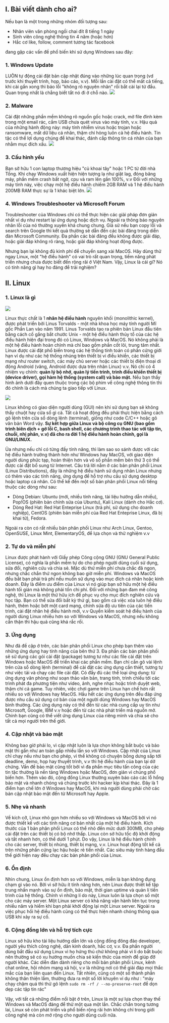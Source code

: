 ## I. Bài viết dành cho ai? ##
Nếu bạn là một trong những nhóm đối tượng sau:
- Nhân viên văn phòng ngồi chai đít 8 tiếng 1 ngày
- Sinh viên công nghệ thông tin 4 năm (hoặc hơn)
- Hắc cơ like, follow, comment tương tác facebook

đang gặp các vấn đề phổ biến khi sử dụng Windows sau đây:

### 1. Windows Update ###
LUÔN tự động cài đặt bản cập nhật đúng vào những lúc quan trọng (vd trước khi thuyết trình, họp, báo cáo, v.v). Mỗi lần cài đặt có thể mất cả tiếng, khi cài gần xong thì báo lỗi "không rõ nguyên nhân" rồi bắt cài lại từ đầu. Quan trọng nhất là chẳng biết tắt nó đi ở chỗ nào.
![](https://images.viblo.asia/38225346-d680-45c6-b9a9-5bb467482396.jpg)
### 2. Malware ###
Cài đặt những phần mềm không rõ nguồn gốc hoặc crack, mở file đính kèm trong một email rác, cắm USB chưa quét virus vào máy tính, v.v. Hậu quả của những hành động này: máy tính nhiễm virus hoặc trojan hoặc ransomware, mất dữ liệu cá nhân, thậm chí hỏng luôn cả hệ điều hành. Tin tặc có thể lợi dụng chúng để khai thác, đánh cắp thông tin cá nhân của bạn nhằm mục đích xấu.
![](https://images.viblo.asia/9f1d825a-dd1b-4799-9c20-bd53b5e1b032.jpg)
### 3. Cấu hình yếu ###
Bạn sỡ hữu 1 con laptop thương hiệu "củ khoai tây" hoặc 1 PC từ đời nhà Tống. Khi chạy Windows xuất hiện hiện tượng lạ như giật lag, đóng băng máy, phần mềm crash bất ngờ, cpu và ram lên gần 100%, v.v Đối với những máy tính này, việc chạy một hệ điều hành chiếm 2GB RAM và 1 hệ điều hành 200MB RAM thực sự là 1 khác biệt lớn.
![](https://images.viblo.asia/77496a93-8c9f-4d96-832b-8ecbd7a8e621.jpg)
### 4. Windows Troubleshooter và Microsoft Forum ###
Troubleshooter của Windows chỉ có thể thực hiện các giải pháp đơn giản nhất ví dụ như restart lại ứng dụng hoặc dịch vụ. Ngoài ra thông báo nguyên nhân lỗi của nó thường xuyên khá chung chung. Giả sử nếu bạn copy lỗi và search trên Google thì kết quả thường sẽ dẫn đến các bài đăng trong diễn đàn Microsoft Community. Đa phần các bài đăng đều không được giải đáp, hoặc giải đáp không rõ ràng, hoặc giải đáp không hoạt động được.

Nhưng bạn lại không đủ kinh phí để chuyển sang xài MacOS. Hãy dùng thử ngay Linux, một "hệ điều hành" có vai trò rất quan trọng, tiềm năng phát triển nhưng chưa được biết đến rộng rãi ở Việt Nam. Vậy, Linux là cái gì? Nó có tính năng gì hay ho đáng để trải nghiệm?

## II. Linux ##
### 1. Linux là gì ###
![](https://images.viblo.asia/a9e9dc2b-f2e8-4c47-ad1b-82ed91edcf24.png)

Linux thực chất là 1 **nhân hệ điều hành** nguyên khối (monolithic kernel), được phát triển bởi Linus Torvalds - một nhà khoa học máy tính người Mĩ gốc Phần Lan vào năm 1991. Linus Torvalds tạo ra phiên bản Linux đầu tiên bằng cách cố gắng bắt chước Unix - một hệ điều hành thủy tổ của các hệ điều hành hiện đại trong đó có Linux, Windows và MacOS. Nó không phải là một hệ điều hành hoàn chỉnh mà chỉ bao gồm phần cốt lõi, trung tâm nhất. Linux được cài đặt phổ biến trong các hệ thống tính toán có phần cứng giới hạn ví dụ như các hệ thống nhúng trên thiết bị vi điều khiển, các thiết bị mạng như router switch, các máy chủ server hoặc các thiết bị điện thoại di động Android (vâng, Android được dựa trên nhân Linux) v.v. Nó chỉ có 4 nhiệm vụ chính: **quản lý bộ nhớ, quản lý tiến trình, trình điều khiển thiết bị (device driver), gọi hàm hệ thống (system call) và bảo mật.** Nếu bạn thấy hình ảnh dưới đây quen thuộc trong các bộ phim về công nghệ thông tin thì đó chính là cách mà chúng ta giao tiếp với Linux.

![](https://images.viblo.asia/8c121d49-1d33-427d-a918-283da4aa2e8c.jpg)

Linux không có giao diện người dùng (GUI) nên khi sử dụng bạn sẽ không thấy chuột hay cửa sổ gì cả. Tất cả hoạt động đều phải thực hiện bằng cách gõ lệnh trên cửa sổ dòng lệnh (terminal), giống như code C/C++ hoặc gõ văn bản Word vậy. **Sự kết hợp giữa Linux và bộ công cụ GNU (bao gồm trình biên dịch + gỡ lỗi C, bash shell, các chương trình thao tác với tập tin, chuỗi, nhị phân, v.v) đã cho ra đời 1 hệ điều hành hoàn chỉnh, gọi là GNU/LINUX.**

Ủa nhưng nếu chỉ có từng đấy tính năng, thì làm sao so sánh được với các hệ điều hành trưởng thành hơn như Windows hay MacOS, với giao diện người dùng phức tạp, hoàn thiện hơn và vô số phần mềm bên thứ 3 có thể được cài đặt bổ sung từ Internet. Câu trả lời nằm ở các bản phân phối Linux (Linux Distributions), đây là những hệ điều hành sử dụng nhân Linux nhưng có thêm vào các tính năng, ứng dụng để hỗ trợ nhu cầu sử dụng desktop hoặc laptop cá nhân. Có thể kể đến một số bản phân phối Linux nổi tiếng thuộc các dòng như sau:
- Dòng Debian: Ubuntu (mới, nhiều tính năng, tài liệu hướng dẫn nhiều), Pop!OS (phiên bản chính sửa của Ubuntu), Kali Linux (dành cho Hắc cơ).
- Dòng Red Hat: Red Hat Enteprise Linux (trả phí, sử dụng cho doanh nghiệp), CentOS (phiên bản miễn phí của Red Hat Enteprise Linux, đã bị khai tử), Fedora.

Ngoài ra còn có rất nhiều bản phân phối Linux như Arch Linux, Gentoo, OpenSUSE, Linux Mint, ElementaryOS, để lựa chọn và thử nghiệm v.v

### 2. Tự do và miễn phí ###
Linux được phát hành với Giấy phép Công cộng GNU (GNU General Public License), có nghĩa là phần mềm tự do cho phép người dùng cuối sử dụng, sửa đổi, nghiên cứu và chia sẻ. Mặc dù thứ miễn phí chưa chắc đã ngon, nhưng chắc chắn thứ ngon không bao giờ miễn phí. Windows và MacOS đều bắt bạn phải trả phí nếu muốn sử dụng vào mục đích cá nhân hoặc kinh doanh. Đây là điểm ưu điểm của Linux vì nó giúp bạn sở hữu một hệ điều hành tối giản mà không phải tốn chi phí. Đối với những bạn đam mê công nghệ, thì Linux là một thứ hữu ích để phục vụ cho mục đích nghiên cứu và học tập. Bạn có thể sửa đổi bất kỳ thứ gì, bao gồm cả việc xóa luôn hệ điều hành, thêm hoặc bớt một card mạng, chỉnh sửa độ ưu tiên của các tiến trình, cài đặt nhân hệ điều hành mới, v.v Quyền kiểm soát hệ điều hành của người dùng Linux nhiều hơn so với Windows và MacOS, nhưng nếu không cẩn thận thì hậu quả cũng khá rắc rối.

### 3. Ứng dụng ###
Như đã đề cập ở trên, các bản phân phối Linux cho phép bạn thêm vào những ứng dụng hay tính năng của bên thứ 3. Đa phần các bản phân phối sẽ sử dụng các gói cài đặt (package) tương tư như các file cài đặt trên Windows hoặc MacOS để triển khai các phần mềm. Bạn chỉ cần gõ vài lệnh trên cửa sổ dòng lệnh (terminal) để cài đặt các ứng dụng cần thiết, tương tự như việc tải và chạy các file cài đặt. Có đầy đủ các thể loại ứng dung: từ ứng dụng văn phòng như soạn thảo văn bản, trang tính, trình chiếu tới các trình phát đa phương tiện như video, ảnh, nghe nhạc hoặc trình duyệt web, thậm chí cả game. Tuy nhiên, việc chơi game trên Linux hạn chế hơn rất nhiều so với Windows hay MacOS. Hầu hết các ứng dụng trên đều đáp ứng được nhu cầu sử dụng cơ bản của một người dùng Windows hay MacOS bình thường. Các ứng dụng này có thể đến từ các nhà cung cấp uy tín như Microsoft, Google, IBM v.v hoặc đến từ các nhà phát triển mã nguồn mở. Chính bạn cũng có thể viết ứng dụng Linux của riêng mình và chia sẻ cho tất cả mọi người trên thế giới. 

### 4. Cập nhật và bảo mật ###
Không bao giờ phải lo, vì cập nhật luôn là lựa chọn không bắt buộc và bảo mật thì gần như an toàn gấp nhiều lần so với Windows. Cập nhật của Linux chỉ chạy nếu như bạn cho phép, vì thế không có chuyện bỗng dưng sắp tới deadline, demo, họp hay thuyết trình, v.v thì hệ điều hành của bạn lại dở chứng. Vấn đề bảo mật cũng tốt bởi vì đa phần mục tiêu tấn công của các tin tặc thường là nền tảng Windows họăc MacOS, đơn giản vì chúng phổ biến hơn. Thêm vào đó, cộng đồng Linux thường xuyên báo cáo các lỗ hổng bảo mật và nhanh chóng vá chúng trước khi hacker kịp khai thác. Đây là 1 điểm hạn chế lớn ở Windows hay MacOS, khi mà người dùng phải chờ các bản cập nhật bảo mật đến từ Microsoft hay Apple.

### 5. Nhẹ và nhanh ###
Về kích cỡ, Linux nhỏ gọn hơn nhiều so với Windows và MacOS bởi vì nó được thiết kế với các tính năng cơ bản nhất của một hệ điều hành. Kích thước của 1 bản phân phối Linux có thể nhỏ đến mức dưới 300MB, cho phép cài đặt trên các thiết bị có bộ nhớ thấp. Linux còn sở hữu tốc độ khởi động và tắt nhanh hơn, có thể dưới 1 phút. Do vậy, Linux là hệ điều hành chính cho các server, thiết bị nhúng, thiết bị mạng, v.v. Linux hoạt động tốt kể cả trên những phần cứng lạc hậu hoặc rẻ tiền nhất. Các siêu máy tinh hàng đầu thế giới hiện nay đều chạy các bản phân phối của Linux.

### 6. Ổn định ###
Nhìn chung, Linux ổn định hơn so với Windows, miễn là bạn không đụng chạm gì vào nó. Bởi vì sỡ hữu ít tính năng hơn, nên Linux được thiết kế tập trung nhấn mạnh vào sự ổn định, bảo mật, thời gian uptime và quản lí tiến trình của hệ thống.  Chính vì những lí do này, Linux luôn là lựa chọn số một cho các máy server. Một Linux server có khả năng vận hành liên tục trong nhiều năm và hiếm khi bạn phải khởi động lại một Linux server. Ngoài ra việc phục hồi hệ điều hành cũng có thể thực hiện nhanh chóng thông qua USB khi xảy ra sự cố.

### 6. Cộng đồng lớn và hỗ trợ tích cực ###
Linux sở hữu kho tài liệu hướng dẫn lớn và cộng đồng đông đảo developer, người yêu thích công nghệ, dân kinh doanh, hắc cơ, v.v. Đa phần người dùng bắt đầu sử dụng Linux vì họ hứng thú chứ không phải vì lí do bắt buộc nên thường sẽ có xu hướng muốn chia sẻ kiến thức của mình để giúp đỡ người khác. Các diễn đàn dành riêng cho mỗi bản phân phối Linux, kênh chat online, hội nhóm mạng xã hội, v.v là những nơi có thể giải đáp mọi thắc mắc của bạn liên quan đến Linux. Tất nhiên, cũng có một số thành phần không thân thiện lắm, thường đưa ra một số lời khuyên ví dụ như : "máy chạy chậm quá thì thử gõ lệnh ```sudo rm -rf / --no-preserve-root``` để dọn dẹp các tập tin rác"

Vậy, với tất cả những điểm nổi bật ở trên, Linux là một sự lựa chọn thay thế Windows và MacOS đáng để thử một qua một lần. Chắc chắn trong tương lai, Linux sẽ còn phát triển và phổ biến rộng rãi hơn không chỉ trong giới công nghệ mà còn mở rộng cho người dùng cuối nữa.